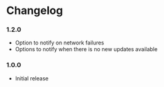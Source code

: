 # Changelog

### 1.2.0

* Option to notify on network failures
* Options to notify when there is no new updates available

### 1.0.0

* Initial release
